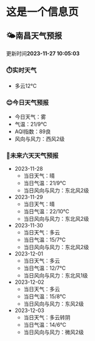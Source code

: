 # 这是一个信息页 
## 🌤️**南昌**天气预报
更新时间**2023-11-27 10:05:03**
### ⏱️实时天气
- 多云12℃
### 😊今日天气预报
- 今日天气：雾
- 气温：21/9℃
- AQI指数：89良
- 风向与风力：西风2级
### 🤩未来六天天气预报
- 2023-11-28
  - 当日天气：晴
  - 当日气温：21/9℃
  - 当日风向与风力：东北风2级
- 2023-11-29
  - 当日天气：晴
  - 当日气温：22/10℃
  - 当日风向与风力：东北风2级
- 2023-11-30
  - 当日天气：多云
  - 当日气温：15/7℃
  - 当日风向与风力：东北风2级
- 2023-12-01
  - 当日天气：多云
  - 当日气温：12/7℃
  - 当日风向与风力：东北风1级
- 2023-12-02
  - 当日天气：多云
  - 当日气温：15/8℃
  - 当日风向与风力：东风2级
- 2023-12-03
  - 当日天气：多云转阴
  - 当日气温：14/6℃
  - 当日风向与风力：微风2级

